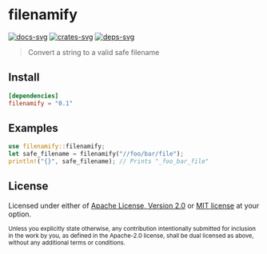 # filenamify

[![docs-svg]][docs-url]
[![crates-svg]][crates-url]
[![deps-svg]][deps-url]

[docs-svg]: https://docs.rs/filenamify/badge.svg
[docs-url]: https://docs.rs/filenamify
[crates-svg]: https://img.shields.io/crates/v/filenamify.svg
[crates-url]: https://crates.io/crates/filenamify
[deps-svg]: https://deps.rs/repo/github/chawyehsu/filenamify-rs/status.svg
[deps-url]: https://deps.rs/repo/github/chawyehsu/filenamify-rs

> Convert a string to a valid safe filename

## Install

```toml
[dependencies]
filenamify = "0.1"
```

## Examples

```rust
use filenamify::filenamify;
let safe_filename = filenamify("//foo/bar/file");
println!("{}", safe_filename); // Prints "_foo_bar_file"
```

## License

Licensed under either of [Apache License, Version 2.0](LICENSE-APACHE) or [MIT license](LICENSE-MIT) at your option.

<sub>
Unless you explicitly state otherwise, any contribution intentionally
submitted for inclusion in the work by you, as defined in the Apache-2.0
license, shall be dual licensed as above, without any additional terms or
conditions.
</sub>
